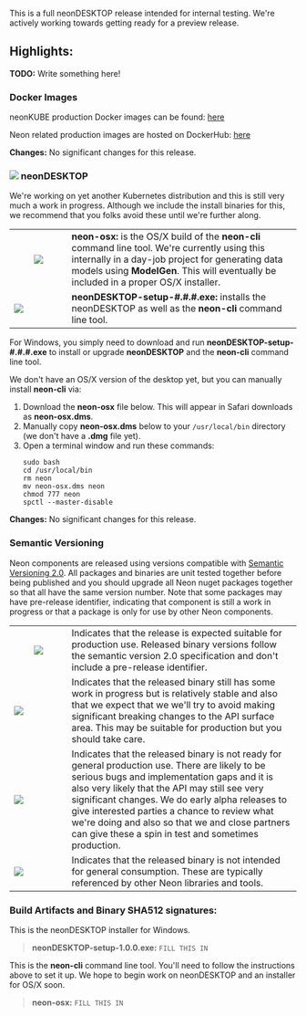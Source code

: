 This is a full neonDESKTOP release intended for internal testing.  We're actively working towards getting ready for a preview release.

## Highlights:

**TODO:** Write something here!

### Docker Images

neonKUBE production Docker images can be found: [here](https://hub.docker.com/orgs/nkubeio/repositories)

Neon related production images are hosted on DockerHub: [here](https://hub.docker.com/orgs/nkubeio/repositories)

**Changes:** No significant changes for this release.

### <img src="https://doc.neonkube.com/media/alpha.png"/> neonDESKTOP

We're working on yet another Kubernetes distribution and this is still very much a work in progress.  Although we include the install binaries for this, we recommend that you folks avoid these until we're further along.

<table>
  <tr>
    <td width="85px" align="center"><img src="https://doc.neonkube.com/media/alpha.png"/></td>
    <td><b>neon-osx:</b> is the OS/X build of the <b>neon-cli</b> command line tool.  We're currently using this internally in a day-job project for generating data models using <b>ModelGen</b>.  This will eventually be included in a proper OS/X installer.</td>
  </tr>
  <tr>
    <td><img src="https://doc.neonkube.com/media/alpha.png"/></td>
    <td><b>neonDESKTOP-setup-#.#.#.exe:</b> installs the neonDESKTOP as well as the <b>neon-cli</b> command line tool.</td>
  </tr>
</table>

For Windows, you simply need to download and run **neonDESKTOP-setup-#.#.#.exe** to install or upgrade **neonDESKTOP** and the **neon-cli** command line tool. 

We don't have an OS/X version of the desktop yet, but you can manually install **neon-cli** via:
1. Download the **neon-osx** file below.  This will appear in Safari downloads as **neon-osx.dms**.
2. Manually copy **neon-osx.dms** below to your `/usr/local/bin` directory (we don't have a **.dmg** file yet).
3. Open a terminal window and run these commands:
    ```
    sudo bash
    cd /usr/local/bin
    rm neon
    mv neon-osx.dms neon
    chmod 777 neon
    spctl --master-disable
    ```

**Changes:** No significant changes for this release.

### Semantic Versioning

Neon components are released using versions compatible with [Semantic Versioning 2.0](https://semver.org/).  All packages and binaries are unit tested together before being published and you should upgrade all Neon nuget packages together so that all have the same version number.  Note that some packages may have pre-release identifier, indicating that component is still a work in progress or that a package is only for use by other Neon components.

<table>
  <tr>
    <td width="85px" align="center"><img src="https://doc.neonkube.com/media/release.png"/></td>
    <td>Indicates that the release is expected suitable for production use. Released binary versions follow the semantic version 2.0 specification and don't include a pre-release identifier.</td>
  </tr>
  <tr>
    <td><img src="https://doc.neonkube.com/media/preview.png"/></td>
    <td>Indicates that the released binary still has some work in progress but is relatively stable and also that we expect that we we'll try to avoid making significant breaking changes to the API surface area. This may be suitable for production but you should take care.</td>
  </tr>
  <tr>
    <td><img src="https://doc.neonkube.com/media/alpha.png"/></td>
    <td>Indicates that the released binary is not ready for general production use. There are likely to be serious bugs and implementation gaps and it is also very likely that the API may still see very significant changes. We do early alpha releases to give interested parties a chance to review what we're doing and also so that we and close partners can give these a spin in test and sometimes production.</td>
  </tr>
  <tr>
    <td><img src="https://doc.neonkube.com/media/internal.png"/></td>
    <td>Indicates that the released binary is not intended for general consumption. These are typically referenced by other Neon libraries and tools.</td>
  </tr>
</table>

### Build Artifacts and Binary SHA512 signatures:

This is the neonDESKTOP installer for Windows. 

> **neonDESKTOP-setup-1.0.0.exe:**
> `FILL THIS IN`

This is the **neon-cli** command line tool.  You'll need to follow the instructions above to set it up.  We hope to begin work on neonDESKTOP and an installer for OS/X soon.

> **neon-osx:**
> `FILL THIS IN`